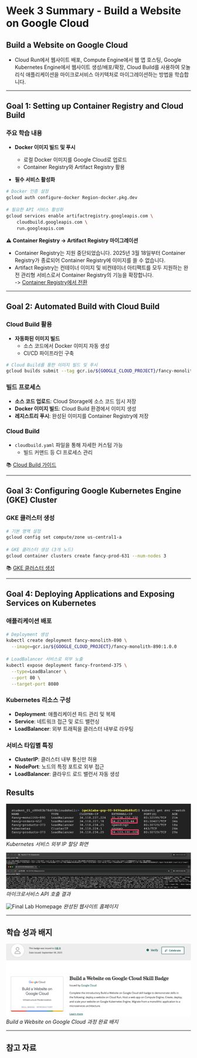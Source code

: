 # Week 3 Summary - Build a Website on Google Cloud

## Build a Website on Google Cloud
- Cloud Run에서 웹사이트 배포, Compute Engine에서 웹 앱 호스팅, Google Kubernetes Engine에서 웹사이트 생성/배포/확장, Cloud Build를 사용하여 모놀리식 애플리케이션을 마이크로서비스 아키텍처로 마이그레이션하는 방법을 학습합니다.

---

## Goal 1: Setting up Container Registry and Cloud Build

### 주요 학습 내용
- **Docker 이미지 빌드 및 푸시**
  - 로컬 Docker 이미지를 Google Cloud로 업로드
  - Container Registry와 Artifact Registry 활용

- **필수 서비스 활성화**
```bash
# Docker 인증 설정
gcloud auth configure-docker Region-docker.pkg.dev

# 필요한 API 서비스 활성화
gcloud services enable artifactregistry.googleapis.com \
    cloudbuild.googleapis.com \
    run.googleapis.com
```


⚠️ **Container Registry → Artifact Registry 마이그레이션**
- Container Registry는 지원 중단되었습니다. 2025년 3월 18일부터 Container Registry가 종료되어 Container Registry에 이미지를 쓸 수 없습니다.  
- Artifact Registry는 컨테이너 이미지 및 비컨테이너 아티팩트를 모두 지원하는 완전 관리형 서비스로서 Container Registry의 기능을 확장합니다.  
-> [Container Registry에서 전환](https://cloud.google.com/artifact-registry/docs/transition/transition-from-gcr?hl=ko)
---

## Goal 2: Automated Build with Cloud Build

### Cloud Build 활용
- **자동화된 이미지 빌드**
  - 소스 코드에서 Docker 이미지 자동 생성
  - CI/CD 파이프라인 구축

```bash
# Cloud Build를 통한 이미지 빌드 및 푸시
gcloud builds submit --tag gcr.io/${GOOGLE_CLOUD_PROJECT}/fancy-monolith-890:1.0.0
```

### 빌드 프로세스
- **소스 코드 업로드**: Cloud Storage에 소스 코드 임시 저장
- **Docker 이미지 빌드**: Cloud Build 환경에서 이미지 생성
- **레지스트리 푸시**: 완성된 이미지를 Container Registry에 저장

### Cloud Build 
- `cloudbuild.yaml` 파일을 통해 자세한 커스텀 가능
  - 빌드 커맨드 등 CI 프로세스 관리

📚 [Cloud Build 가이드](https://cloud.google.com/build/docs)

---

## Goal 3: Configuring Google Kubernetes Engine (GKE) Cluster

### GKE 클러스터 생성
```bash
# 기본 영역 설정
gcloud config set compute/zone us-central1-a

# GKE 클러스터 생성 (3개 노드)
gcloud container clusters create fancy-prod-631 --num-nodes 3
```

📚 [GKE 클러스터 생성](https://cloud.google.com/kubernetes-engine/docs/how-to/creating-a-zonal-cluster)

---

## Goal 4: Deploying Applications and Exposing Services on Kubernetes

### 애플리케이션 배포
```bash
# Deployment 생성
kubectl create deployment fancy-monolith-890 \
  --image=gcr.io/${GOOGLE_CLOUD_PROJECT}/fancy-monolith-890:1.0.0

# LoadBalancer 서비스로 외부 노출
kubectl expose deployment fancy-frontend-375 \
  --type=LoadBalancer \
  --port 80 \
  --target-port 8080
```

### Kubernetes 리소스 구성
- **Deployment**: 애플리케이션 파드 관리 및 복제
- **Service**: 네트워크 접근 및 로드 밸런싱
- **LoadBalancer**: 외부 트래픽을 클러스터 내부로 라우팅

### 서비스 타입별 특징
- **ClusterIP**: 클러스터 내부 통신만 허용
- **NodePort**: 노드의 특정 포트로 외부 접근
- **LoadBalancer**: 클라우드 로드 밸런서 자동 생성

## Results

![Kubernetes Service External IP](./week3-images/k8s-service-external-ip.png)
*Kubernetes 서비스 외부 IP 할당 화면*

![API Call Results](./week3-images/api-call-results.png)
*마이크로서비스 API 호출 결과*

![Final Lab Homepage](./week3-images/final-lab-homepage.png)
*완성된 웹사이트 홈페이지*

---

## 학습 성과 배지

![Skill Badge](./week3-images/skill-badge.png)
*Build a Website on Google Cloud 과정 완료 배지*

---

## 참고 자료
